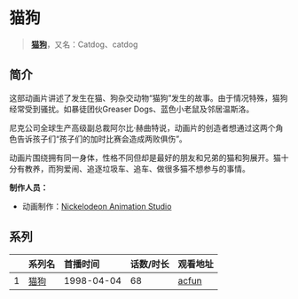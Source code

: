 # 猫狗


> <u>**[猫狗](https://bgm.tv/subject/37411)**</u>，又名：Catdog、catdog

## 简介

这部动画片讲述了发生在猫、狗杂交动物“猫狗”发生的故事。由于情况特殊，猫狗经常受到骚扰。如暴徒团伙Greaser Dogs、蓝色小老鼠及邻居温斯洛。

尼克公司全球生产高级副总裁阿尔比·赫曲特说，动画片的创造者想通过这两个角色告诉孩子们“孩子们的加时比赛会造成两败俱伤”。

动画片围绕拥有同一身体，性格不同但却是最好的朋友和兄弟的猫和狗展开。猫十分有教养，而狗爱闹、追逐垃圾车、追车、做很多猫不想参与的事情。

**制作人员：**
- 动画制作：[Nickelodeon Animation Studio](https://bgm.tv/person/64113)



## 系列

|     | 系列名 | 首播时间       | 话数/时长 | 观看地址                                        |
| :-- | :-- | :--------- | :---- | :------------------------------------------ |
| 1   |[猫狗](https://bgm.tv/subject/37411)| 1998-04-04 | 68    | [acfun](https://www.acfun.cn/v/ac3371528_1) |





